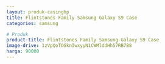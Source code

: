```yaml
---
layout: produk-casinghp
title: Flintstones Family Samsung Galaxy S9 Case
categories: samsung

# Produk
product-title: Flintstones Family Samsung Galaxy S9 Case
image-drive: 1zVpQoTOGknIwxyyN1CWMlddHh57RB7B8
harga: 90000
---
```

